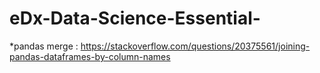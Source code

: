 # eDx-Data-Science-Essential-

*pandas merge : https://stackoverflow.com/questions/20375561/joining-pandas-dataframes-by-column-names
